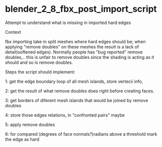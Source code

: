 # blender_2_8_fbx_post_import_script
Attempt to understand what is missing in imported hard edges

Context 

fbx importing take in split meshes where hard edges should be; when applying "remove doubles" on these meshes the result is a lack of detail(softened edges). Normally people has "bug reported" remove doubles,.. this is unfair to remove doubles since the shading is acting as it should and so is remove doubles.

Steps the script should implement:

1: get the edge boundary loop of all mesh islands, store vertecii info, 

2: get the result of what remove doubles does right before creating faces. 

3: get borders of diferent mesh islands that would be joined by remove doubles 

4: store those edges relations, in "confronted pairs" maybe 

5: apply remove doubles 

6: for compared (degrees of face normals?)radians above a threshold mark the edge as hard
